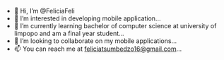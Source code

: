 - 👋 Hi, I’m @FeliciaFeli
- 👀 I’m interested in developing mobile application...
- 🌱 I’m currently learning bachelor of computer science at university of limpopo and am a final year student...
- 💞️ I’m looking to collaborate on my mobile applications...
- 📫 You can reach me at feliciatsumbedzo16@gmail.com...

